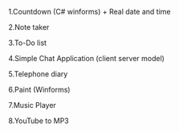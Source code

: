 1.Countdown (C# winforms) + Real date and time

2.Note taker

3.To-Do list

4.Simple Chat Application (client server model)

5.Telephone diary

6.Paint (Winforms)

7.Music Player

8.YouTube to MP3

